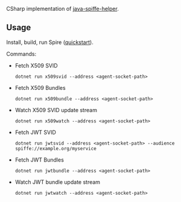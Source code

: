 CSharp implementation of [java-spiffe-helper](https://github.com/spiffe/java-spiffe/tree/main/java-spiffe-helper).

## Usage
Install, build, run Spire ([quickstart](https://spiffe.io/docs/latest/try/getting-started-linux-macos-x/)).

Commands:
- Fetch X509 SVID
    ```
    dotnet run x509svid --address <agent-socket-path>
    ```
- Fetch X509 Bundles
    ```
    dotnet run x509bundle --address <agent-socket-path>
    ```
- Watch X509 SVID update stream
    ```
    dotnet run x509watch --address <agent-socket-path>
    ```
- Fetch JWT SVID
    ```
    dotnet run jwtsvid --address <agent-socket-path> --audience spiffe://example.org/myservice
    ```
- Fetch JWT Bundles
    ```
    dotnet run jwtbundle --address <agent-socket-path>
    ```
- Watch JWT bundle update stream
    ```
    dotnet run jwtwatch --address <agent-socket-path>
    ```
